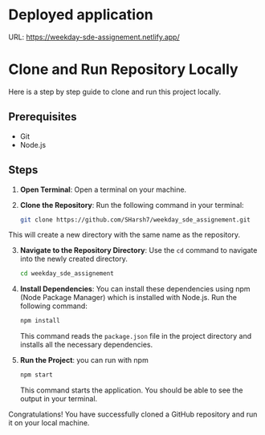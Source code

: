 
# Deployed application
URL: https://weekday-sde-assignement.netlify.app/

# Clone and Run Repository Locally

Here is a step by step guide to clone and run this project locally.

## Prerequisites

- Git
- Node.js

## Steps


1. **Open Terminal**: Open a terminal on your machine.

2. **Clone the Repository**: Run the following command in your terminal:

    ```bash
    git clone https://github.com/SHarsh7/weekday_sde_assignement.git
    ```
This will create a new directory with the same name as the repository.

3. **Navigate to the Repository Directory**: Use the `cd` command to navigate into the newly created directory.

    ```bash
    cd weekday_sde_assignement
    ```

4. **Install Dependencies**: You can install these dependencies using npm (Node Package Manager) which is installed with Node.js. Run the following command:

    ```bash
    npm install
    ```

    This command reads the `package.json` file in the project directory and installs all the necessary dependencies.

5. **Run the Project**: you can run with npm

    ```bash
    npm start
    ```

    This command starts the application. You should be able to see the output in your terminal.

Congratulations! You have successfully cloned a GitHub repository and run it on your local machine.

